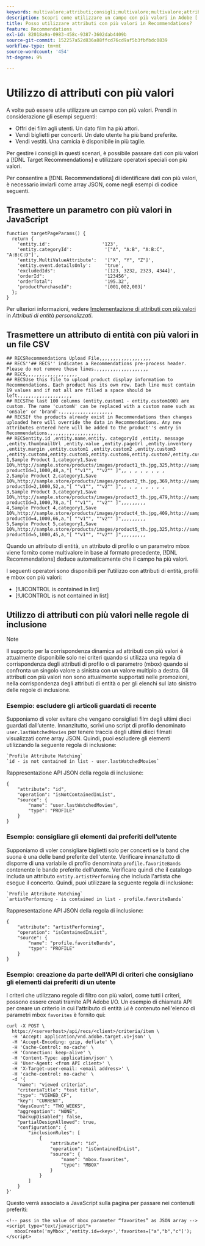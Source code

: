 ```yaml
---
keywords: multivalore;attributi;consigli;multivalore;multivalore;attributi;consigli;multivalore
description: Scopri come utilizzare un campo con più valori in Adobe [!DNL Target] Recommendations utilizzando operatori speciali con più valori, ad esempio per consigliare film con più attori.
title: Posso utilizzare attributi con più valori in Recommendations?
feature: Recommendations
exl-id: 82018a9a-0983-458c-9387-3602dab4409b
source-git-commit: 152257a52d836a88ffcd76cd9af5b3fbfbdc0839
workflow-type: tm+mt
source-wordcount: '454'
ht-degree: 9%

---
```


# Utilizzo di attributi con più valori

A volte può essere utile utilizzare un campo con più valori. Prendi in considerazione gli esempi seguenti:

* Offri dei film agli utenti. Un dato film ha più attori.
* Vendi biglietti per concerti. Un dato utente ha più band preferite.
* Vendi vestiti. Una camicia è disponibile in più taglie.

Per gestire i consigli in questi scenari, è possibile passare dati con più valori a [!DNL Target Recommendations] e utilizzare operatori speciali con più valori.

Per consentire a [!DNL Recommendations] di identificare dati con più valori, è necessario inviarli come array JSON, come negli esempi di codice seguenti.

## Trasmettere un parametro con più valori in JavaScript

```
function targetPageParams() { 
  return { 
    'entity.id':                   '123', 
    'entity.categoryId':            '["A", "A:B", "A:B:C", "A:B:C:D"]',        
    'entity.MultiValueAttribute':   '["X", "Y", "Z"]', 
    'entity.event.detailsOnly':     'true', 
    'excludedIds":                  '[123, 3232, 2323, 4344]', 
    'orderId":                      '123456', 
    'orderTotal":                   '195.32', 
    'productPurchaseId":            '[001,002,003]' 
  }; 
}
```

Per ulteriori informazioni, vedere [Implementazione di attributi con più valori](/help/main/c-recommendations/c-products/custom-entity-attributes.md#section_80FEFE49E8AF415D99B739AA3CBA2A14) in *Attributi di entità personalizzati*.

## Trasmettere un attributo di entità con più valori in un file CSV

```
## RECSRecommendations Upload File,,,,,,,,,,,,,,,,,,,
## RECS''## RECS'' indicates a Recommendations pre-process header. Please do not remove these lines.,,,,,,,,,,,,,,,,,,,
## RECS,,,,,,,,,,,,,,,,,,,
## RECSUse this file to upload product display information to Recommendations. Each product has its own row. Each line must contain 19 values and if not all are filled a space should be left.,,,,,,,,,,,,,,,,,,,
## RECSThe last 100 columns (entity.custom1 - entity.custom100) are custom. The name 'customN' can be replaced with a custom name such as 'onSale' or 'brand'.,,,,,,,,,,,,,,,,,,,
## RECSIf the products already exist in Recommendations then changes uploaded here will override the data in Recommendations. Any new attributes entered here will be added to the product''s entry in Recommendations.,,,,,,,,,,,,,,,,,,,
## RECSentity.id ,entity.name,entity. categoryId ,entity. message ,entity.thumbnailUrl ,entity.value ,entity.pageUrl ,entity.inventory ,entity.margin ,entity.custom1 ,entity.custom2 ,entity.custom3 ,entity.custom4,entity.custom5,entity.custom6,entity.custom7,entity.custom8,entity.custom9,entity.custom10,
1,Sample Product 1,category1,Save 10%,http://sample.store/products/images/product1_th.jpg,325,http://sample.store/products/product_detail.jsp?productId=1,1000,48,a,"[ ""v1"", ""v2"" ]",, , , , , , , ,
2,Sample Product 2,category1,Save 10%,http://sample.store/products/images/product2_th.jpg,369,http://sample.store/products/product_detail.jsp?productId=2,1000,52,a,"[ ""v1"", ""v2"" ]",, , , , , , , ,
3,Sample Product 3,category1,Save 10%,http://sample.store/products/images/product3_th.jpg,479,http://sample.store/products/product_detail.jsp?productId=3,1000,78,a,"[ ""v1"", ""v2"" ]",,,,,,,,,
4,Sample Product 4,category1,Save 10%,http://sample.store/products/images/product4_th.jpg,409,http://sample.store/products/product_detail.jsp?productId=4,1000,66,a,"[ ""v1"", ""v2"" ]",,,,,,,,,
5,Sample Product 5,category1,Save 10%,http://sample.store/products/images/product5_th.jpg,325,http://sample.store/products/product_detail.jsp?productId=5,1000,45,a,"[ ""v1"", ""v2"" ]",,,,,,,,, 
```

Quando un attributo di entità, un attributo di profilo o un parametro mbox viene fornito come multivalore in base al formato precedente, [!DNL Recommendations] deduce automaticamente che il campo ha più valori.

I seguenti operatori sono disponibili per l’utilizzo con attributi di entità, profili e mbox con più valori:

* [!UICONTROL is contained in list]
* [!UICONTROL is not contained in list]

## Utilizzo di attributi con più valori nelle regole di inclusione

>[!NOTE]
>
>Il supporto per la corrispondenza dinamica ad attributi con più valori è attualmente disponibile solo nei criteri quando si utilizza una regola di corrispondenza degli attributi di profilo o di parametro (mbox) quando si confronta un singolo valore a sinistra con un valore multiplo a destra. Gli attributi con più valori non sono attualmente supportati nelle promozioni, nella corrispondenza degli attributi di entità o per gli elenchi sul lato sinistro delle regole di inclusione.

### Esempio: escludere gli articoli guardati di recente

Supponiamo di voler evitare che vengano consigliati film degli ultimi dieci guardati dall’utente. Innanzitutto, scrivi uno script di profilo denominato `user.lastWatchedMovies` per tenere traccia degli ultimi dieci filmati visualizzati come array JSON. Quindi, puoi escludere gli elementi utilizzando la seguente regola di inclusione:

```
`Profile Attribute Matching`
`id - is not contained in list - user.lastWatchedMovies`
```

Rappresentazione API JSON della regola di inclusione:

```
{
    "attribute": "id",
    "operation": "isNotContainedInList",
    "source": {
        "name": "user.lastWatchedMovies",
        "type": "PROFILE"
    }
} 
```

### Esempio: consigliare gli elementi dai preferiti dell’utente

Supponiamo di voler consigliare biglietti solo per concerti se la band che suona è una delle band preferite dell&#39;utente. Verificare innanzitutto di disporre di una variabile di profilo denominata `profile.favoriteBands` contenente le bande preferite dell&#39;utente. Verificare quindi che il catalogo includa un attributo `entity.artistPerforming` che includa l&#39;artista che esegue il concerto. Quindi, puoi utilizzare la seguente regola di inclusione:

```
`Profile Attribute Matching`
`artistPerforming - is contained in list - profile.favoriteBands`
```

Rappresentazione API JSON della regola di inclusione:

```
{
    "attribute": "artistPerforming",
    "operation": "isContainedInList",
    "source": {
        "name": "profile.favoriteBands",
        "type": "PROFILE"
    }
}
```

### Esempio: creazione da parte dell’API di criteri che consigliano gli elementi dai preferiti di un utente

I criteri che utilizzano regole di filtro con più valori, come tutti i criteri, possono essere creati tramite API Adobe I/O. Un esempio di chiamata API per creare un criterio in cui l&#39;attributo di entità `id` è contenuto nell&#39;elenco di parametri mbox `favorites` è fornito qui:

```
curl -X POST \
  https://<serverhost>/api/recs/<client>/criteria/item \
  -H 'Accept: application/vnd.adobe.target.v1+json' \
  -H 'Accept-Encoding: gzip, deflate' \
  -H 'Cache-Control: no-cache' \
  -H 'Connection: keep-alive' \
  -H 'Content-Type: application/json' \
  -H 'User-Agent: <from API client>' \
  -H 'X-Target-user-email: <email address>' \
  -H 'cache-control: no-cache' \
  -d '{
    "name": "viewed criteria",
    "criteriaTitle": "test title",
    "type": "VIEWED_CF",
    "key": "CURRENT",
    "daysCount": "TWO_WEEKS",
    "aggregation": "NONE",
    "backupDisabled": false,
    "partialDesignAllowed": true,
    "configuration": {
        "inclusionRules": [
            {
                "attribute": "id",
                "operation": "isContainedInList",
                "source": {
                    "name": "mbox.favorites",
                    "type": "MBOX"
                }
            }
        ]
    }
}'
```

Questo verrà associato a JavaScript sulla pagina per passare nei contenuti preferiti:

```
<!-- pass in the value of mbox parameter “favorites” as JSON array -->
<script type="text/javascript">
   mboxCreate('myMbox','entity.id=<key>','favorites=["a","b","c"]');
</script>
```
